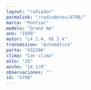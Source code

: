 ```yaml
---
layout: "radiador"
permalink: "/radiadores/4798/"
marca: "Pontiac"
modelo: "Grand Am"
ano: "1999"
motor: "L4 2.4, V6 3.4"
transmision: "Automática"
parte: "432296"
clima: "Con clima"
alto: "26"
ancho: "14 1/8"
observaciones: ""
id: "4798"
---
```


